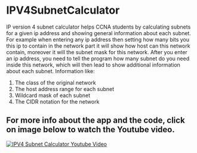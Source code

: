# IPV4SubnetCalculator
IP version 4 subnet calculator helps CCNA students by calculating subnets for a given ip address and showing general information about each subnet.
For example when entering any ip address then setting how many bits you this ip to contain in the network part it will show how host can this network contain, moreover it will the
subnet mask for this network.
After you enter an ip address, you need to tell the program how many subnet do you need inside this network, which will then lead to show additional information about each subnet.
Information like:
1. The class of the original network
2. The host address range for each subnet 
3. Wildcard mask of each subnet 
4. The CIDR notation for the network 

## For more info about the app and the code, click on image below to watch the Youtube video.

[![IPV4 Subnet Calculator Youtube Video ](https://user-images.githubusercontent.com/76648133/143097523-a034402f-f457-4209-b877-6aeb9b557ee6.PNG)](https://www.youtube.com/watch?v=gW69_0Xow4U)


